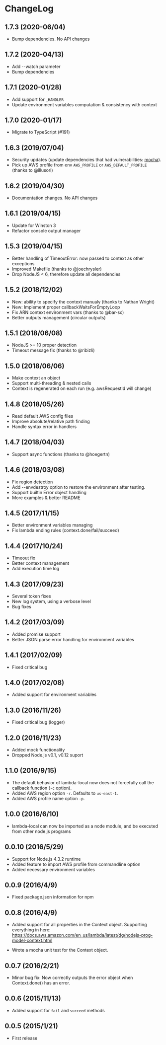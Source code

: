 # ChangeLog

## 1.7.3 (2020-06/04)
* Bump dependencies. No API changes

## 1.7.2 (2020-04/13)
* Add --watch parameter
* Bump dependencies

## 1.7.1 (2020-01/28)
* Add support for `_HANDLER`
* Update environment variables computation & consistency with context

## 1.7.0 (2020-01/17)
* Migrate to TypeScript (#191)

## 1.6.3 (2019/07/04)
* Security updates (update dependencies that had vulnerabilities: [mocha](https://github.com/mochajs/mocha/blob/master/CHANGELOG.md#614--2019-04-18)).
* Pick up AWS profile from env `AWS_PROFILE` or `AWS_DEFAULT_PROFILE` (thanks to @illusori)

## 1.6.2 (2019/04/30)
* Documentation changes. No API changes

## 1.6.1 (2019/04/15)
* Update for Winston 3
* Refactor console output manager

## 1.5.3 (2019/04/15)
* Better handling of TimeoutError: now passed to context as other exceptions
* Improved Makefile (thanks to @joechrysler)
* Drop NodeJS < 6, therefore update all dependencies

## 1.5.2 (2018/12/02)
 * New: ability to specify the context manualy (thanks to Nathan Wright)
 * New: Implement proper callbackWaitsForEmptyLoop
 * Fix ARN context environment vars (thanks to @bar-sc)
 * Better outputs management (circular outputs)

## 1.5.1 (2018/06/08)
 * NodeJS >= 10 proper detection
 * Timeout message fix (thanks to @ribizli)

## 1.5.0 (2018/06/06)
 * Make context an object
 * Support multi-threading & nested calls
 * Context is regenerated on each run (e.g. awsRequestId will change)

## 1.4.8 (2018/05/26)
 * Read default AWS config files
 * Improve absolute/relative path finding
 * Handle syntax error in handlers

## 1.4.7 (2018/04/03)
 * Support async functions (thanks to @hoegertn)

## 1.4.6 (2018/03/08)
 * Fix region detection
 * Add --envdestroy option to restore the environment after testing.
 * Support builtin Error object handling
 * More examples & better README

## 1.4.5 (2017/11/15)
 * Better environment variables managing
 * Fix lambda ending rules (context.done/fail/succeed)

## 1.4.4 (2017/10/24)
 * Timeout fix
 * Better context management
 * Add execution time log

## 1.4.3 (2017/09/23)
 * Several token fixes
 * New log system, using a verbose level
 * Bug fixes

## 1.4.2 (2017/03/09)
 * Added promise support
 * Better JSON parse error handling for environment variables

## 1.4.1 (2017/02/09)
 * Fixed critical bug

## 1.4.0 (2017/02/08)
 * Added support for environment variables

## 1.3.0 (2016/11/26)
 * Fixed critical bug (logger)

## 1.2.0 (2016/11/23)
 * Added mock functionality
 * Dropped Node.js v0.1, v0.12 suport

## 1.1.0 (2016/9/15)
 * The default behavior of lambda-local now does not forcefully call the callback function (`-c` option).
 * Added AWS region option `-r`. Defaults to `us-east-1`.
 * Added AWS profile name option `-p`. 

## 1.0.0 (2016/6/10)
 * lambda-local can now be imported as a node module, and be executed from other node.js programs

## 0.0.10 (2016/5/29)
 * Support for Node.js 4.3.2 runtime
 * Added feature to import AWS profile from commandline option
 * Added necessary environment variables 

## 0.0.9 (2016/4/9)
 * Fixed package.json information for npm

## 0.0.8 (2016/4/9)
 * Added support for all properties in the Context object. 
   Supporting everything in here:
   https://docs.aws.amazon.com/en_us/lambda/latest/dg/nodejs-prog-model-context.html

 * Wrote a mocha unit test for the Context object.

## 0.0.7 (2016/2/21)
 * Minor bug fix: Now correctly outputs the error object when Context.done() has an error.

## 0.0.6 (2015/11/13)
 * Added support for `fail` and `succeed` methods

## 0.0.5 (2015/1/21)
 * First release


